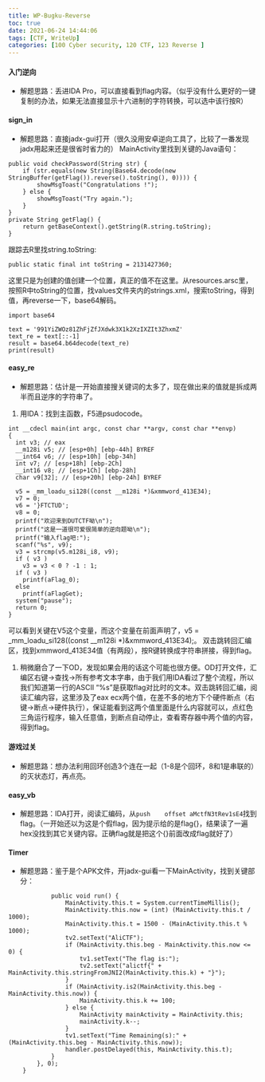 ```yaml
---
title: WP-Bugku-Reverse
toc: true
date: 2021-06-24 14:44:06
tags: [CTF, WriteUp]
categories: [100 Cyber security, 120 CTF, 123 Reverse ]
---
```


#### 入门逆向
* 解题思路：丢进IDA Pro，可以直接看到flag内容。（似乎没有什么更好的一键复制的办法，如果无法直接显示十六进制的字符转换，可以选中该行按R）

#### sign_in
* 解题思路：直接jadx-gui打开（很久没用安卓逆向工具了，比较了一番发现jadx用起来还是很省时省力的）
MainActivity里找到关键的Java语句：
```
public void checkPassword(String str) {
    if (str.equals(new String(Base64.decode(new StringBuffer(getFlag()).reverse().toString(), 0)))) {
        showMsgToast("Congratulations !");
    } else {
        showMsgToast("Try again.");
    }
}
private String getFlag() {
    return getBaseContext().getString(R.string.toString);
}
```
跟踪去R里找string.toString:
```
public static final int toString = 2131427360;
```
这里只是为创建的值创建一个位置，真正的值不在这里。从resources.arsc里，按照R中toString的位置，找values文件夹内的strings.xml，搜索toString，得到值，再reverse一下，base64解码。
```
import base64

text = '991YiZWOz81ZhFjZfJXdwk3X1k2XzIXZIt3ZhxmZ'
text_re = text[::-1]
result = base64.b64decode(text_re)
print(result)
```

#### easy_re
* 解题思路：估计是一开始直接搜关键词的太多了，现在做出来的值就是拆成两半而且逆序的字符串了。
1. 用IDA：找到主函数，F5进psudocode。
```
int __cdecl main(int argc, const char **argv, const char **envp)
{
  int v3; // eax
  __m128i v5; // [esp+0h] [ebp-44h] BYREF
  __int64 v6; // [esp+10h] [ebp-34h]
  int v7; // [esp+18h] [ebp-2Ch]
  __int16 v8; // [esp+1Ch] [ebp-28h]
  char v9[32]; // [esp+20h] [ebp-24h] BYREF

  v5 = _mm_loadu_si128((const __m128i *)&xmmword_413E34);
  v7 = 0;
  v6 = '}FTCTUD';
  v8 = 0;
  printf("欢迎来到DUTCTF呦\n");
  printf("这是一道很可爱很简单的逆向题呦\n");
  printf("输入flag吧:");
  scanf("%s", v9);
  v3 = strcmp(v5.m128i_i8, v9);
  if ( v3 )
    v3 = v3 < 0 ? -1 : 1;
  if ( v3 )
    printf(aFlag_0);
  else
    printf(aFlagGet);
  system("pause");
  return 0;
}
```
可以看到关键在V5这个变量，而这个变量在前面声明了，v5 = _mm_loadu_si128((const __m128i *)&xmmword_413E34);。
双击跳转回汇编区，找到xmmword_413E34值（有两段），按R键转换成字符串拼接，得到flag。
1. 稍微磨合了一下OD，发现如果会用的话这个可能也很方便。OD打开文件，汇编区右键->查找->所有参考文本字串，由于我们用IDA看过了整个流程，所以我们知道第一行的ASCII “%s”是获取flag对比时的文本。双击跳转回汇编，阅读汇编内容，这里涉及了eax ecx两个值，在差不多的地方下个硬件断点（右键->断点->硬件执行），保证能看到这两个值里面是什么内容就可以，点红色三角运行程序，输入任意值，到断点自动停止，查看寄存器中两个值的内容，得到flag。

#### 游戏过关
* 解题思路：想办法利用回环创造3个连在一起（1-8是个回环，8和1是串联的）的灭状态灯，再点亮。

#### easy_vb
* 解题思路：IDA打开，阅读汇编码，从` push    offset aMctfN3tRev1sE4 `找到flag。（一开始还以为这是个假flag，因为提示给的是flag{}，结果读了一遍hex没找到其它关键内容。正确flag就是把这个{}前面改成flag就好了）

#### Timer
* 解题思路：鉴于是个APK文件，开jadx-gui看一下MainActivity，找到关键部分：
```
            public void run() {
                MainActivity.this.t = System.currentTimeMillis();
                MainActivity.this.now = (int) (MainActivity.this.t / 1000);
                MainActivity.this.t = 1500 - (MainActivity.this.t % 1000);
                tv2.setText("AliCTF");
                if (MainActivity.this.beg - MainActivity.this.now <= 0) {
                    tv1.setText("The flag is:");
                    tv2.setText("alictf{" + MainActivity.this.stringFromJNI2(MainActivity.this.k) + "}");
                }
                if (MainActivity.is2(MainActivity.this.beg - MainActivity.this.now)) {
                    MainActivity.this.k += 100;
                } else {
                    MainActivity mainActivity = MainActivity.this;
                    mainActivity.k--;
                }
                tv1.setText("Time Remaining(s):" + (MainActivity.this.beg - MainActivity.this.now));
                handler.postDelayed(this, MainActivity.this.t);
            }
        }, 0);
    }
```
